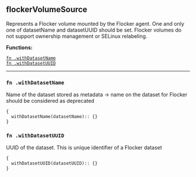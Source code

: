 
## flockerVolumeSource
Represents a Flocker volume mounted by the Flocker agent. One and only one of datasetName and datasetUUID should be set. Flocker volumes do not support ownership management or SELinux relabeling.

**Functions:**

[`fn .withDatasetName`](#fn-withdatasetname)  
[`fn .withDatasetUUID`](#fn-withdatasetuuid)  

---


### `fn .withDatasetName`
Name of the dataset stored as metadata -> name on the dataset for Flocker should be considered as deprecated
```jsonnet
{
  withDatasetName(datasetName):: {}
}
```

### `fn .withDatasetUUID`
UUID of the dataset. This is unique identifier of a Flocker dataset
```jsonnet
{
  withDatasetUUID(datasetUUID):: {}
}
```

